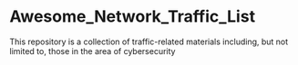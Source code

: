 # Awesome_Network_Traffic_List
This repository is a collection of traffic-related materials including, but not limited to, those in the area of cybersecurity
